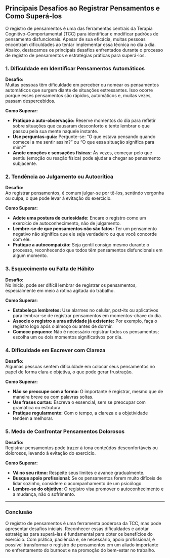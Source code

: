 
## Principais Desafios ao Registrar Pensamentos e Como Superá-los

O registro de pensamentos é uma das ferramentas centrais da Terapia Cognitivo-Comportamental (TCC) para identificar e modificar padrões de pensamento disfuncionais. Apesar de sua eficácia, muitas pessoas encontram dificuldades ao tentar implementar essa técnica no dia a dia. Abaixo, destacamos os principais desafios enfrentados durante o processo de registro de pensamentos e estratégias práticas para superá-los.

### 1. **Dificuldade em Identificar Pensamentos Automáticos**

**Desafio:**  
Muitas pessoas têm dificuldade em perceber ou nomear os pensamentos automáticos que surgem diante de situações estressantes. Isso ocorre porque esses pensamentos são rápidos, automáticos e, muitas vezes, passam despercebidos.

**Como Superar:**  
- **Pratique a auto-observação:** Reserve momentos do dia para refletir sobre situações que causaram desconforto e tente lembrar o que passou pela sua mente naquele instante.
- **Use perguntas-guia:** Pergunte-se: “O que estava pensando quando comecei a me sentir assim?” ou “O que essa situação significa para mim?”
- **Anote emoções e sensações físicas:** Às vezes, começar pelo que sentiu (emoção ou reação física) pode ajudar a chegar ao pensamento subjacente.

### 2. **Tendência ao Julgamento ou Autocrítica**

**Desafio:**  
Ao registrar pensamentos, é comum julgar-se por tê-los, sentindo vergonha ou culpa, o que pode levar à evitação do exercício.

**Como Superar:**  
- **Adote uma postura de curiosidade:** Encare o registro como um exercício de autoconhecimento, não de julgamento.
- **Lembre-se de que pensamentos não são fatos:** Ter um pensamento negativo não significa que ele seja verdadeiro ou que você concorde com ele.
- **Pratique a autocompaixão:** Seja gentil consigo mesmo durante o processo, reconhecendo que todos têm pensamentos disfuncionais em algum momento.

### 3. **Esquecimento ou Falta de Hábito**

**Desafio:**  
No início, pode ser difícil lembrar de registrar os pensamentos, especialmente em meio à rotina agitada do trabalho.

**Como Superar:**  
- **Estabeleça lembretes:** Use alarmes no celular, post-its ou aplicativos para lembrar-se de registrar pensamentos em momentos-chave do dia.
- **Associe o registro a uma atividade já existente:** Por exemplo, faça o registro logo após o almoço ou antes de dormir.
- **Comece pequeno:** Não é necessário registrar todos os pensamentos; escolha um ou dois momentos significativos por dia.

### 4. **Dificuldade em Escrever com Clareza**

**Desafio:**  
Algumas pessoas sentem dificuldade em colocar seus pensamentos no papel de forma clara e objetiva, o que pode gerar frustração.

**Como Superar:**  
- **Não se preocupe com a forma:** O importante é registrar, mesmo que de maneira breve ou com palavras soltas.
- **Use frases curtas:** Escreva o essencial, sem se preocupar com gramática ou estrutura.
- **Pratique regularmente:** Com o tempo, a clareza e a objetividade tendem a melhorar.

### 5. **Medo de Confrontar Pensamentos Dolorosos**

**Desafio:**  
Registrar pensamentos pode trazer à tona conteúdos desconfortáveis ou dolorosos, levando à evitação do exercício.

**Como Superar:**  
- **Vá no seu ritmo:** Respeite seus limites e avance gradualmente.
- **Busque apoio profissional:** Se os pensamentos forem muito difíceis de lidar sozinho, considere o acompanhamento de um psicólogo.
- **Lembre-se do objetivo:** O registro visa promover o autoconhecimento e a mudança, não o sofrimento.

---

### **Conclusão**

O registro de pensamentos é uma ferramenta poderosa da TCC, mas pode apresentar desafios iniciais. Reconhecer essas dificuldades e adotar estratégias para superá-las é fundamental para obter os benefícios do exercício. Com prática, paciência e, se necessário, apoio profissional, é possível transformar o registro de pensamentos em um aliado importante no enfrentamento do burnout e na promoção do bem-estar no trabalho.
```

